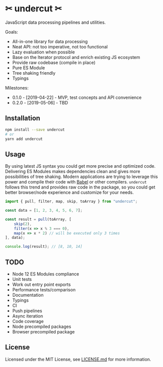 # ✂ undercut ✂

JavaScript data processing pipelines and utilities.

Goals:

* All-in-one library for data processing
* Neat API: not too imperative, not too functional
* Lazy evaluation when possible
* Base on the Iterator protocol and enrich existing JS ecosystem
* Provide raw codebase (compile in place)
* Pure ES Module
* Tree shaking friendly
* Typings

Milestones:

* 0.1.0 - [2019-04-22] - MVP, test concepts and API convenience
* 0.2.0 - [2019-05-06] - TBD

## Installation

```sh
npm install --save undercut
# or
yarn add undercut
```

## Usage

By using latest JS syntax you could get more precise and optimized code. Delivering ES Modules makes dependencies clean and gives more possibilities of tree shaking. Modern applications are trying to leverage this power and compile their code with [Babel](https://babeljs.io/) or other compilers. `undercut` follows this trend and provides raw code in the package, so you could get better browser/node experience and customize for your needs.

```js
import { pull, filter, map, skip, toArray } from "undercut";

const data = [1, 2, 3, 4, 5, 6, 7];

const result = pull(toArray, [
    skip(2),
    filter(x => x % 3 === 0),
    map(x => x * 2) // will be executed only 3 times
], data);

console.log(result); // [8, 10, 14]
```

## TODO

* Node 12 ES Modules compliance
* Unit tests
* Work out entry point exports
* Performance tests/comparison
* Documentation
* Typings
* CI
* Push pipelines
* Async iteration
* Code coverage
* Node precompiled packages
* Browser precompiled package

## License

Licensed under the MIT License, see [LICENSE.md](LICENSE.md) for more information.
